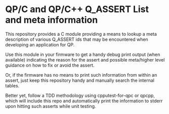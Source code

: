 # QP/C and QP/C++ Q_ASSERT List and meta information

This repository provides a C module providing a means to lookup a meta description of 
various Q_ASSERT ids that may be encountered when developing an application for QP.

Use this module in your firmware to get a handy debug print output (when available)
indicating the reason for the assert and possible meta/higher level guidance
on how to fix or avoid the assert.

Or, if the firmware has no means to print such information from within
an assert, just keep this repository handy and manually search the internal
tables.

Better yet, follow a TDD methodology using cpputest-for-qpc or qpcpp, which
will include this repo and automatically print the information to stderr
upon hitting such asserts while unit testing.
